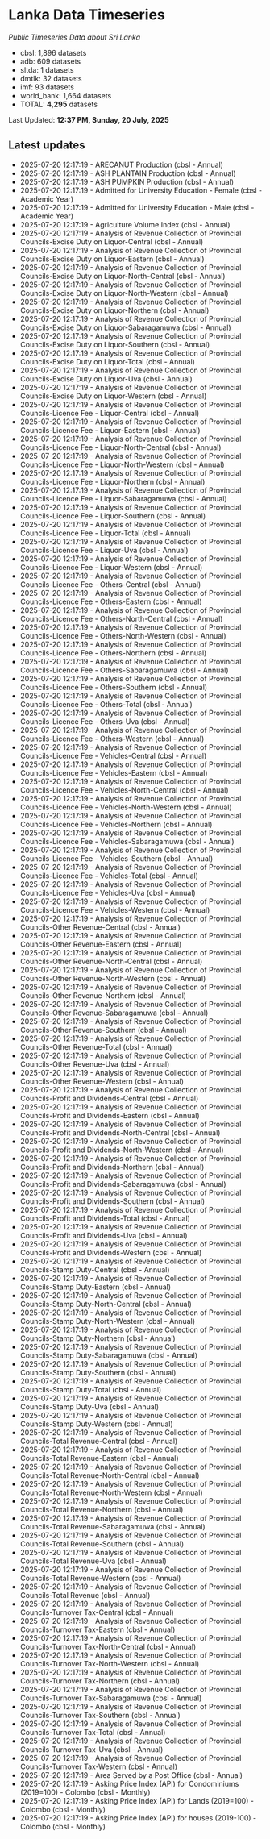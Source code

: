 # Lanka Data Timeseries
*Public Timeseries Data about Sri Lanka*

* cbsl: 1,896 datasets
* adb: 609 datasets
* sltda: 1 datasets
* dmtlk: 32 datasets
* imf: 93 datasets
* world_bank: 1,664 datasets
* TOTAL: **4,295** datasets

Last Updated: **12:37 PM, Sunday, 20 July, 2025**

## Latest updates

* 2025-07-20 12:17:19 - ARECANUT Production (cbsl - Annual)
* 2025-07-20 12:17:19 - ASH PLANTAIN Production (cbsl - Annual)
* 2025-07-20 12:17:19 - ASH PUMPKIN Production (cbsl - Annual)
* 2025-07-20 12:17:19 - Admitted for University Education - Female (cbsl - Academic Year)
* 2025-07-20 12:17:19 - Admitted for University Education - Male (cbsl - Academic Year)
* 2025-07-20 12:17:19 - Agriculture Volume Index (cbsl - Annual)
* 2025-07-20 12:17:19 - Analysis of Revenue Collection of Provincial Councils-Excise Duty on Liquor-Central (cbsl - Annual)
* 2025-07-20 12:17:19 - Analysis of Revenue Collection of Provincial Councils-Excise Duty on Liquor-Eastern (cbsl - Annual)
* 2025-07-20 12:17:19 - Analysis of Revenue Collection of Provincial Councils-Excise Duty on Liquor-North-Central (cbsl - Annual)
* 2025-07-20 12:17:19 - Analysis of Revenue Collection of Provincial Councils-Excise Duty on Liquor-North-Western (cbsl - Annual)
* 2025-07-20 12:17:19 - Analysis of Revenue Collection of Provincial Councils-Excise Duty on Liquor-Northern (cbsl - Annual)
* 2025-07-20 12:17:19 - Analysis of Revenue Collection of Provincial Councils-Excise Duty on Liquor-Sabaragamuwa (cbsl - Annual)
* 2025-07-20 12:17:19 - Analysis of Revenue Collection of Provincial Councils-Excise Duty on Liquor-Southern (cbsl - Annual)
* 2025-07-20 12:17:19 - Analysis of Revenue Collection of Provincial Councils-Excise Duty on Liquor-Total (cbsl - Annual)
* 2025-07-20 12:17:19 - Analysis of Revenue Collection of Provincial Councils-Excise Duty on Liquor-Uva (cbsl - Annual)
* 2025-07-20 12:17:19 - Analysis of Revenue Collection of Provincial Councils-Excise Duty on Liquor-Western (cbsl - Annual)
* 2025-07-20 12:17:19 - Analysis of Revenue Collection of Provincial Councils-Licence Fee - Liquor-Central (cbsl - Annual)
* 2025-07-20 12:17:19 - Analysis of Revenue Collection of Provincial Councils-Licence Fee - Liquor-Eastern (cbsl - Annual)
* 2025-07-20 12:17:19 - Analysis of Revenue Collection of Provincial Councils-Licence Fee - Liquor-North-Central (cbsl - Annual)
* 2025-07-20 12:17:19 - Analysis of Revenue Collection of Provincial Councils-Licence Fee - Liquor-North-Western (cbsl - Annual)
* 2025-07-20 12:17:19 - Analysis of Revenue Collection of Provincial Councils-Licence Fee - Liquor-Northern (cbsl - Annual)
* 2025-07-20 12:17:19 - Analysis of Revenue Collection of Provincial Councils-Licence Fee - Liquor-Sabaragamuwa (cbsl - Annual)
* 2025-07-20 12:17:19 - Analysis of Revenue Collection of Provincial Councils-Licence Fee - Liquor-Southern (cbsl - Annual)
* 2025-07-20 12:17:19 - Analysis of Revenue Collection of Provincial Councils-Licence Fee - Liquor-Total (cbsl - Annual)
* 2025-07-20 12:17:19 - Analysis of Revenue Collection of Provincial Councils-Licence Fee - Liquor-Uva (cbsl - Annual)
* 2025-07-20 12:17:19 - Analysis of Revenue Collection of Provincial Councils-Licence Fee - Liquor-Western (cbsl - Annual)
* 2025-07-20 12:17:19 - Analysis of Revenue Collection of Provincial Councils-Licence Fee - Others-Central (cbsl - Annual)
* 2025-07-20 12:17:19 - Analysis of Revenue Collection of Provincial Councils-Licence Fee - Others-Eastern (cbsl - Annual)
* 2025-07-20 12:17:19 - Analysis of Revenue Collection of Provincial Councils-Licence Fee - Others-North-Central (cbsl - Annual)
* 2025-07-20 12:17:19 - Analysis of Revenue Collection of Provincial Councils-Licence Fee - Others-North-Western (cbsl - Annual)
* 2025-07-20 12:17:19 - Analysis of Revenue Collection of Provincial Councils-Licence Fee - Others-Northern (cbsl - Annual)
* 2025-07-20 12:17:19 - Analysis of Revenue Collection of Provincial Councils-Licence Fee - Others-Sabaragamuwa (cbsl - Annual)
* 2025-07-20 12:17:19 - Analysis of Revenue Collection of Provincial Councils-Licence Fee - Others-Southern (cbsl - Annual)
* 2025-07-20 12:17:19 - Analysis of Revenue Collection of Provincial Councils-Licence Fee - Others-Total (cbsl - Annual)
* 2025-07-20 12:17:19 - Analysis of Revenue Collection of Provincial Councils-Licence Fee - Others-Uva (cbsl - Annual)
* 2025-07-20 12:17:19 - Analysis of Revenue Collection of Provincial Councils-Licence Fee - Others-Western (cbsl - Annual)
* 2025-07-20 12:17:19 - Analysis of Revenue Collection of Provincial Councils-Licence Fee - Vehicles-Central (cbsl - Annual)
* 2025-07-20 12:17:19 - Analysis of Revenue Collection of Provincial Councils-Licence Fee - Vehicles-Eastern (cbsl - Annual)
* 2025-07-20 12:17:19 - Analysis of Revenue Collection of Provincial Councils-Licence Fee - Vehicles-North-Central (cbsl - Annual)
* 2025-07-20 12:17:19 - Analysis of Revenue Collection of Provincial Councils-Licence Fee - Vehicles-North-Western (cbsl - Annual)
* 2025-07-20 12:17:19 - Analysis of Revenue Collection of Provincial Councils-Licence Fee - Vehicles-Northern (cbsl - Annual)
* 2025-07-20 12:17:19 - Analysis of Revenue Collection of Provincial Councils-Licence Fee - Vehicles-Sabaragamuwa (cbsl - Annual)
* 2025-07-20 12:17:19 - Analysis of Revenue Collection of Provincial Councils-Licence Fee - Vehicles-Southern (cbsl - Annual)
* 2025-07-20 12:17:19 - Analysis of Revenue Collection of Provincial Councils-Licence Fee - Vehicles-Total (cbsl - Annual)
* 2025-07-20 12:17:19 - Analysis of Revenue Collection of Provincial Councils-Licence Fee - Vehicles-Uva (cbsl - Annual)
* 2025-07-20 12:17:19 - Analysis of Revenue Collection of Provincial Councils-Licence Fee - Vehicles-Western (cbsl - Annual)
* 2025-07-20 12:17:19 - Analysis of Revenue Collection of Provincial Councils-Other Revenue-Central (cbsl - Annual)
* 2025-07-20 12:17:19 - Analysis of Revenue Collection of Provincial Councils-Other Revenue-Eastern (cbsl - Annual)
* 2025-07-20 12:17:19 - Analysis of Revenue Collection of Provincial Councils-Other Revenue-North-Central (cbsl - Annual)
* 2025-07-20 12:17:19 - Analysis of Revenue Collection of Provincial Councils-Other Revenue-North-Western (cbsl - Annual)
* 2025-07-20 12:17:19 - Analysis of Revenue Collection of Provincial Councils-Other Revenue-Northern (cbsl - Annual)
* 2025-07-20 12:17:19 - Analysis of Revenue Collection of Provincial Councils-Other Revenue-Sabaragamuwa (cbsl - Annual)
* 2025-07-20 12:17:19 - Analysis of Revenue Collection of Provincial Councils-Other Revenue-Southern (cbsl - Annual)
* 2025-07-20 12:17:19 - Analysis of Revenue Collection of Provincial Councils-Other Revenue-Total (cbsl - Annual)
* 2025-07-20 12:17:19 - Analysis of Revenue Collection of Provincial Councils-Other Revenue-Uva (cbsl - Annual)
* 2025-07-20 12:17:19 - Analysis of Revenue Collection of Provincial Councils-Other Revenue-Western (cbsl - Annual)
* 2025-07-20 12:17:19 - Analysis of Revenue Collection of Provincial Councils-Profit and Dividends-Central (cbsl - Annual)
* 2025-07-20 12:17:19 - Analysis of Revenue Collection of Provincial Councils-Profit and Dividends-Eastern (cbsl - Annual)
* 2025-07-20 12:17:19 - Analysis of Revenue Collection of Provincial Councils-Profit and Dividends-North-Central (cbsl - Annual)
* 2025-07-20 12:17:19 - Analysis of Revenue Collection of Provincial Councils-Profit and Dividends-North-Western (cbsl - Annual)
* 2025-07-20 12:17:19 - Analysis of Revenue Collection of Provincial Councils-Profit and Dividends-Northern (cbsl - Annual)
* 2025-07-20 12:17:19 - Analysis of Revenue Collection of Provincial Councils-Profit and Dividends-Sabaragamuwa (cbsl - Annual)
* 2025-07-20 12:17:19 - Analysis of Revenue Collection of Provincial Councils-Profit and Dividends-Southern (cbsl - Annual)
* 2025-07-20 12:17:19 - Analysis of Revenue Collection of Provincial Councils-Profit and Dividends-Total (cbsl - Annual)
* 2025-07-20 12:17:19 - Analysis of Revenue Collection of Provincial Councils-Profit and Dividends-Uva (cbsl - Annual)
* 2025-07-20 12:17:19 - Analysis of Revenue Collection of Provincial Councils-Profit and Dividends-Western (cbsl - Annual)
* 2025-07-20 12:17:19 - Analysis of Revenue Collection of Provincial Councils-Stamp Duty-Central (cbsl - Annual)
* 2025-07-20 12:17:19 - Analysis of Revenue Collection of Provincial Councils-Stamp Duty-Eastern (cbsl - Annual)
* 2025-07-20 12:17:19 - Analysis of Revenue Collection of Provincial Councils-Stamp Duty-North-Central (cbsl - Annual)
* 2025-07-20 12:17:19 - Analysis of Revenue Collection of Provincial Councils-Stamp Duty-North-Western (cbsl - Annual)
* 2025-07-20 12:17:19 - Analysis of Revenue Collection of Provincial Councils-Stamp Duty-Northern (cbsl - Annual)
* 2025-07-20 12:17:19 - Analysis of Revenue Collection of Provincial Councils-Stamp Duty-Sabaragamuwa (cbsl - Annual)
* 2025-07-20 12:17:19 - Analysis of Revenue Collection of Provincial Councils-Stamp Duty-Southern (cbsl - Annual)
* 2025-07-20 12:17:19 - Analysis of Revenue Collection of Provincial Councils-Stamp Duty-Total (cbsl - Annual)
* 2025-07-20 12:17:19 - Analysis of Revenue Collection of Provincial Councils-Stamp Duty-Uva (cbsl - Annual)
* 2025-07-20 12:17:19 - Analysis of Revenue Collection of Provincial Councils-Stamp Duty-Western (cbsl - Annual)
* 2025-07-20 12:17:19 - Analysis of Revenue Collection of Provincial Councils-Total Revenue-Central (cbsl - Annual)
* 2025-07-20 12:17:19 - Analysis of Revenue Collection of Provincial Councils-Total Revenue-Eastern (cbsl - Annual)
* 2025-07-20 12:17:19 - Analysis of Revenue Collection of Provincial Councils-Total Revenue-North-Central (cbsl - Annual)
* 2025-07-20 12:17:19 - Analysis of Revenue Collection of Provincial Councils-Total Revenue-North-Western (cbsl - Annual)
* 2025-07-20 12:17:19 - Analysis of Revenue Collection of Provincial Councils-Total Revenue-Northern (cbsl - Annual)
* 2025-07-20 12:17:19 - Analysis of Revenue Collection of Provincial Councils-Total Revenue-Sabaragamuwa (cbsl - Annual)
* 2025-07-20 12:17:19 - Analysis of Revenue Collection of Provincial Councils-Total Revenue-Southern (cbsl - Annual)
* 2025-07-20 12:17:19 - Analysis of Revenue Collection of Provincial Councils-Total Revenue-Uva (cbsl - Annual)
* 2025-07-20 12:17:19 - Analysis of Revenue Collection of Provincial Councils-Total Revenue-Western (cbsl - Annual)
* 2025-07-20 12:17:19 - Analysis of Revenue Collection of Provincial Councils-Total Revenue (cbsl - Annual)
* 2025-07-20 12:17:19 - Analysis of Revenue Collection of Provincial Councils-Turnover Tax-Central (cbsl - Annual)
* 2025-07-20 12:17:19 - Analysis of Revenue Collection of Provincial Councils-Turnover Tax-Eastern (cbsl - Annual)
* 2025-07-20 12:17:19 - Analysis of Revenue Collection of Provincial Councils-Turnover Tax-North-Central (cbsl - Annual)
* 2025-07-20 12:17:19 - Analysis of Revenue Collection of Provincial Councils-Turnover Tax-North-Western (cbsl - Annual)
* 2025-07-20 12:17:19 - Analysis of Revenue Collection of Provincial Councils-Turnover Tax-Northern (cbsl - Annual)
* 2025-07-20 12:17:19 - Analysis of Revenue Collection of Provincial Councils-Turnover Tax-Sabaragamuwa (cbsl - Annual)
* 2025-07-20 12:17:19 - Analysis of Revenue Collection of Provincial Councils-Turnover Tax-Southern (cbsl - Annual)
* 2025-07-20 12:17:19 - Analysis of Revenue Collection of Provincial Councils-Turnover Tax-Total (cbsl - Annual)
* 2025-07-20 12:17:19 - Analysis of Revenue Collection of Provincial Councils-Turnover Tax-Uva (cbsl - Annual)
* 2025-07-20 12:17:19 - Analysis of Revenue Collection of Provincial Councils-Turnover Tax-Western (cbsl - Annual)
* 2025-07-20 12:17:19 - Area Served by a Post Office (cbsl - Annual)
* 2025-07-20 12:17:19 - Asking Price Index (API) for Condominiums (2019=100) - Colombo (cbsl - Monthly)
* 2025-07-20 12:17:19 - Asking Price Index (API) for Lands (2019=100) - Colombo (cbsl - Monthly)
* 2025-07-20 12:17:19 - Asking Price Index (API) for houses (2019-100) - Colombo (cbsl - Monthly)